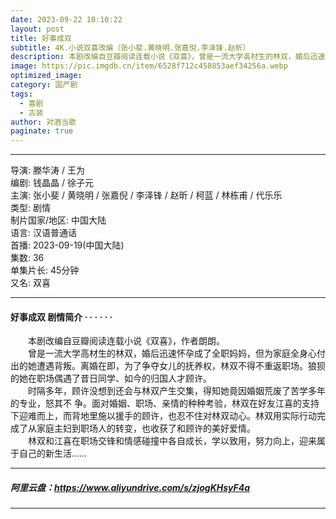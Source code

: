```yaml
---
date: 2023-09-22 10:10:22
layout: post
title: 好事成双
subtitle: 4K.小说双喜改编（张小斐.黄晓明.张嘉倪.李泽锋.赵昕）
description: 本剧改编自豆瓣阅读连载小说《双喜》，曾是一流大学高材生的林双，婚后迅速怀孕成了全职妈妈，但为家庭全身心付出的她遭遇背叛。离婚在即，为了争夺女儿的抚养权...
image: https://pic.imgdb.cn/item/6528f712c458853aef34256a.webp
optimized_image: 
category: 国产剧
tags:
  - 喜剧
  - 古装
author: 对酒当歌
paginate: true
---
```


---

导演: 滕华涛 / 王为  
编剧: 钱晶晶 / 徐子元  
主演: 张小斐 / 黄晓明 / 张嘉倪 / 李泽锋 / 赵昕 / 柯蓝 / 林栋甫 / 代乐乐  
类型: 剧情  
制片国家/地区: 中国大陆  
语言: 汉语普通话  
首播: 2023-09-19(中国大陆)  
集数: 36  
单集片长: 45分钟  
又名: 双喜  

---

#### 好事成双 剧情简介 · · · · · ·

　　本剧改编自豆瓣阅读连载小说《双喜》，作者朗朗。  
　　曾是一流大学高材生的林双，婚后迅速怀孕成了全职妈妈，但为家庭全身心付出的她遭遇背叛。离婚在即，为了争夺女儿的抚养权，林双不得不重返职场。狼狈的她在职场偶遇了昔日同学、如今的归国人才顾许。  
　　时隔多年，顾许没想到还会与林双产生交集，得知她竟因婚姻荒废了苦学多年的专业，怒其不 争。面对婚姻、职场、亲情的种种考验，林双在好友江喜的支持下迎难而上，而背地里施以援手的顾许，也忍不住对林双动心。林双用实际行动完成了从家庭主妇到职场人的转变，也收获了和顾许的美好爱情。  
　　林双和江喜在职场交锋和情感碰撞中各自成长，学以致用，努力向上，迎来属于自己的新生活……  

---

##### 阿里云盘：<https://www.aliyundrive.com/s/zjogKHsyF4a>

---
